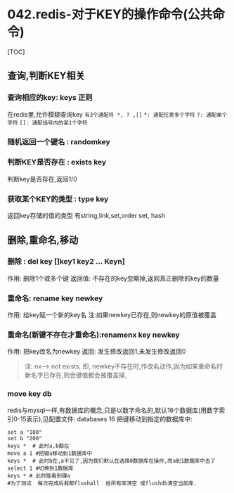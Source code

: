# 042.redis-对于KEY的操作命令(公共命令)
[TOC]

## 查询,判断KEY相关
### 查询相应的key: keys 正则
在redis里,允许模糊查询key
`有3个通配符 *, ? ,[]`
`*: 通配任意多个字符`
`?: 通配单个字符`
`[]: 通配括号内的某1个字符`

### 随机返回一个键名 : randomkey 

### 判断KEY是否存在 : exists key
判断key是否存在,返回1/0


### 获取某个KEY的类型 : type key
返回key存储的值的类型
有string,link,set,order set, hash



## 删除,重命名,移动
### 删除 : del key []key1 key2 ... Keyn]
作用: 删除1个或多个键
返回值: 不存在的key忽略掉,返回真正删除的key的数量

### 重命名: rename key newkey
作用: 给key赋一个新的key名
注:如果newkey已存在,则newkey的原值被覆盖

### 重命名(新键不存在才重命名):renamenx key newkey  
作用: 把key改名为newkey
返回: 发生修改返回1,未发生修改返回0
>注: nx--> not exists, 即, newkey不存在时,作改名动作,因为如果重命名时新名字已存在,则会键值都会被覆盖掉,

### move key db
redis与mysql一样,有数据库的概念,只是以数字命名的,默认16个数据库(用数字索引0-15表示),见配置文件: databases 16
把键移动到指定的数据库中:
```shell
set a "100"
set b "200"
keys *  # 此时a,b都在
move a 1 #把键a移动到1数据库中
keys *  # 此时b在,a不见了,因为我们默认在选择0数据库在操作,而a到1数据库中去了
select 1 #切换到1数据库
keys * # 此时能看到键a
#为了测试  每次完成后我都flushall  给所有库清空 或flushdb清空当前库.
```

